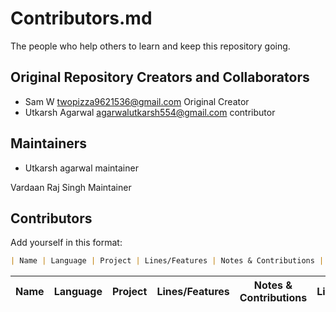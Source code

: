 # Contributors.md

The people who help others to learn and keep this repository going.

## Original Repository Creators and Collaborators

- Sam W twopizza9621536@gmail.com Original Creator
- Utkarsh Agarwal agarwalutkarsh554@gmail.com contributor

## Maintainers
- Utkarsh agarwal maintainer

Vardaan Raj Singh  Maintainer

## Contributors

Add yourself in this format:

```markdown
| Name | Language | Project | Lines/Features | Notes & Contributions | License |
```

| Name | Language | Project | Lines/Features | Notes & Contributions | License |
| ---- | -------- | ------- | -------------- | --------------------- | ------- |
